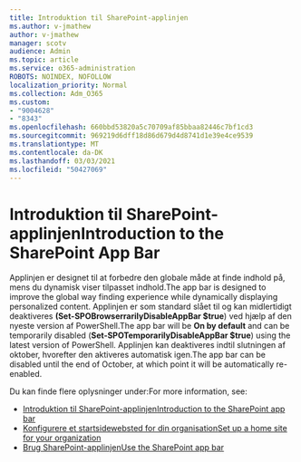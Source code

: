 ```yaml
---
title: Introduktion til SharePoint-applinjen
ms.author: v-jmathew
author: v-jmathew
manager: scotv
audience: Admin
ms.topic: article
ms.service: o365-administration
ROBOTS: NOINDEX, NOFOLLOW
localization_priority: Normal
ms.collection: Adm_O365
ms.custom:
- "9004628"
- "8343"
ms.openlocfilehash: 660bbd53820a5c70709af85bbaa82446c7bf1cd3
ms.sourcegitcommit: 969219d6dff18d86d679d4d8741d1e39e4ce9539
ms.translationtype: MT
ms.contentlocale: da-DK
ms.lasthandoff: 03/03/2021
ms.locfileid: "50427069"
---
```

# <a name="introduction-to-the-sharepoint-app-bar"></a><span data-ttu-id="32d68-102">Introduktion til SharePoint-applinjen</span><span class="sxs-lookup"><span data-stu-id="32d68-102">Introduction to the SharePoint App Bar</span></span>

<span data-ttu-id="32d68-103">Applinjen er designet til at forbedre den globale måde at finde indhold på, mens du dynamisk viser tilpasset indhold.</span><span class="sxs-lookup"><span data-stu-id="32d68-103">The app bar is designed to improve the global way finding experience while dynamically displaying personalized content.</span></span> <span data-ttu-id="32d68-104">Applinjen er  som standard slået til og kan midlertidigt deaktiveres **(Set-SPOBrowserrarilyDisableAppBar $true**) ved hjælp af den nyeste version af PowerShell.</span><span class="sxs-lookup"><span data-stu-id="32d68-104">The app bar will be **On by default** and can be temporarily disabled (**Set-SPOTemporarilyDisableAppBar $true**) using the latest version of PowerShell.</span></span> <span data-ttu-id="32d68-105">Applinjen kan deaktiveres indtil slutningen af oktober, hvorefter den aktiveres automatisk igen.</span><span class="sxs-lookup"><span data-stu-id="32d68-105">The app bar can be disabled until the end of October, at which point it will be automatically re-enabled.</span></span>

<span data-ttu-id="32d68-106">Du kan finde flere oplysninger under:</span><span class="sxs-lookup"><span data-stu-id="32d68-106">For more information, see:</span></span>

- [<span data-ttu-id="32d68-107">Introduktion til SharePoint-applinjen</span><span class="sxs-lookup"><span data-stu-id="32d68-107">Introduction to the SharePoint app bar</span></span>](https://docs.microsoft.com/SharePoint/sharepoint-app-bar)
- [<span data-ttu-id="32d68-108">Konfigurere et startsidewebsted for din organisation</span><span class="sxs-lookup"><span data-stu-id="32d68-108">Set up a home site for your organization</span></span>](https://docs.microsoft.com/sharepoint/home-site)
- [<span data-ttu-id="32d68-109">Brug SharePoint-applinjen</span><span class="sxs-lookup"><span data-stu-id="32d68-109">Use the SharePoint app bar</span></span>](https://support.microsoft.com/office/use-the-sharepoint-app-bar-b2ab82d5-9af7-445e-ad24-236c5a86b5f8)
